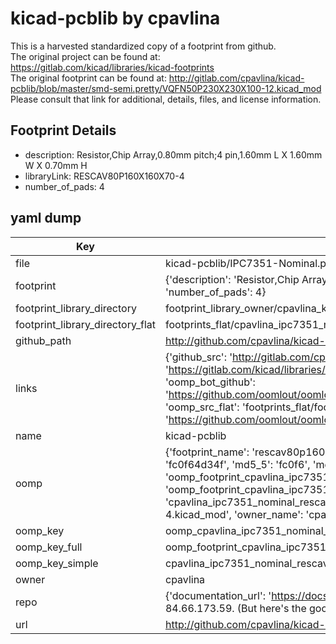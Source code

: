 # kicad-pcblib by cpavlina  
This is a harvested standardized copy of a footprint from github.  
The original project can be found at:  
https://gitlab.com/kicad/libraries/kicad-footprints  
The original footprint can be found at:
http://gitlab.com/cpavlina/kicad-pcblib/blob/master/smd-semi.pretty/VQFN50P230X230X100-12.kicad_mod
Please consult that link for additional, details, files, and license information.  
## Footprint Details
* description: Resistor,Chip Array,0.80mm pitch;4 pin,1.60mm L X 1.60mm W X 0.70mm H  
* libraryLink: RESCAV80P160X160X70-4  
* number_of_pads: 4  
## yaml dump  
| Key | Value |  
| --- | --- |  
| file | kicad-pcblib/IPC7351-Nominal.pretty/RESCAV80P160X160X70-4.kicad_mod |  
| footprint | {'description': 'Resistor,Chip Array,0.80mm pitch;4 pin,1.60mm L X 1.60mm W X 0.70mm H', 'libraryLink': 'RESCAV80P160X160X70-4', 'number_of_pads': 4} |  
| footprint_library_directory | footprint_library_owner/cpavlina_kicad-pcblib |  
| footprint_library_directory_flat | footprints_flat/cpavlina_ipc7351_nominal_rescav80p160x160x70_4/working |  
| github_path | http://github.com/cpavlina/kicad-pcblib/blob/master/IPC7351-Nominal.pretty/RESCAV80P160X160X70-4.kicad_mod |  
| links | {'github_src': 'http://gitlab.com/cpavlina/kicad-pcblib/blob/master/smd-semi.pretty/VQFN50P230X230X100-12.kicad_mod', 'github_src_repo': 'https://gitlab.com/kicad/libraries/kicad-footprints', 'oomp_bot': 'footprints/cpavlina_ipc7351_nominal_rescav80p160x160x70_4/working', 'oomp_bot_github': 'https://github.com/oomlout/oomlout_oomp_footprint_bot/tree/main/footprints/cpavlina_ipc7351_nominal_rescav80p160x160x70_4/working', 'oomp_src_flat': 'footprints_flat/footprints_flat/cpavlina_ipc7351_nominal_rescav80p160x160x70_4/working', 'oomp_src_flat_github': 'https://github.com/oomlout/oomlout_oomp_footprint_src/tree/main/footprints_flat/cpavlina_ipc7351_nominal_rescav80p160x160x70_4/working'} |  
| name | kicad-pcblib |  
| oomp | {'footprint_name': 'rescav80p160x160x70_4', 'library_name': 'ipc7351_nominal', 'md5': 'fc0f64d34fe60a05b2a37c27b14413bc', 'md5_10': 'fc0f64d34f', 'md5_5': 'fc0f6', 'md5_6': 'fc0f64', 'oomp_key': 'oomp_cpavlina_ipc7351_nominal_rescav80p160x160x70_4', 'oomp_key_extra': 'oomp_footprint_cpavlina_ipc7351_nominal_rescav80p160x160x70_4', 'oomp_key_full': 'oomp_footprint_cpavlina_ipc7351_nominal_rescav80p160x160x70_4_fc0f64', 'oomp_key_simple': 'cpavlina_ipc7351_nominal_rescav80p160x160x70_4', 'original_filename': 'kicad-pcblib/IPC7351-Nominal.pretty/RESCAV80P160X160X70-4.kicad_mod', 'owner_name': 'cpavlina'} |  
| oomp_key | oomp_cpavlina_ipc7351_nominal_rescav80p160x160x70_4 |  
| oomp_key_full | oomp_footprint_cpavlina_ipc7351_nominal_rescav80p160x160x70_4 |  
| oomp_key_simple | cpavlina_ipc7351_nominal_rescav80p160x160x70_4 |  
| owner | cpavlina |  
| repo | {'documentation_url': 'https://docs.github.com/rest/overview/resources-in-the-rest-api#rate-limiting', 'message': "API rate limit exceeded for 84.66.173.59. (But here's the good news: Authenticated requests get a higher rate limit. Check out the documentation for more details.)"} |  
| url | http://github.com/cpavlina/kicad-pcblib |  

